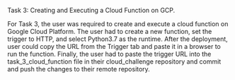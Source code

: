 Task 3: Creating and Executing a Cloud Function on GCP.


For Task 3, the user was required to create and execute a cloud function on Google Cloud Platform. The user had to create a new function, set the trigger to HTTP, and select Python3.7 as the runtime.  After the deployment, user could copy the URL from the Trigger tab and paste it in a browser to run the function. Finally, the user had to paste the trigger URL into the task_3_cloud_function file in their cloud_challenge repository and commit and push the changes to their remote repository.
